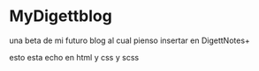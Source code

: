 # MyDigettblog
una beta de mi futuro blog al cual pienso insertar en DigettNotes+

esto esta echo en html y css y scss

